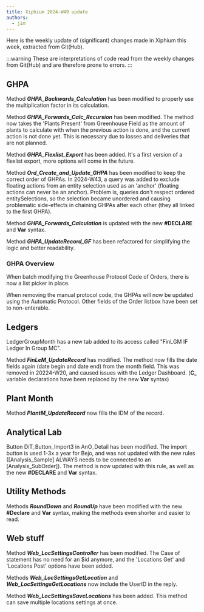 ```yaml
---
title: Xiphium 2024-W49 update
authors:
  - jim
---
```


Here is the weekly update of (significant) changes made in Xiphium this week, extracted from Git(Hub).

:::warning
These are interpretations of code read from the weekly changes from Git(Hub) and are therefore prone to errors.
:::

<!--truncate-->
## GHPA

Method ***GHPA_Backwards_Calculation*** has been modified to properly use the multiplication factor in its calculation.

Method ***GHPA_Forwards_Calc_Recursion*** has been modified. The method now takes the 'Plants Present' from Greenhouse Field as the amount of plants to calculate with when the previous action is done, and the current action is not done yet. This is necessary due to losses and deliveries that are not planned.

Method ***GHPA_Flexlist_Export*** has been added. It's a first version of a flexlist export, more options will come in the future.

Method ***Ord_Create_and_Update_GHPA*** has been modified to keep the correct order of GHPAs.  In 2024-W43, a query was added to exclude floating actions from an entity selection used as an 'anchor' (floating actions can never be an anchor). Problem is, queries don't respect ordered entitySelections, so the selection became unordered and causing problematic side-effects in chaining GHPAs after each other 
(they all linked to the first GHPA).

Method ***GHPA_Forwards_Calculation*** is updated with the new **#DECLARE** and **Var** syntax.

Method ***GHPA_UpdateRecord_GF*** has been refactored for simplifying the logic and better readability.

### GHPA Overview
When batch modifying the Greenhouse Protocol Code of Orders, there is now a list picker in place.

When removing the manual protocol code, the GHPAs will now be updated using the Automatic Protocol. Other fields of the Order listbox have been set to non-enterable.

## Ledgers
LedgerGroupMonth has a new tab added to its access called "FinLGM IF Ledger In Group MC".

Method ***FinLeM_UpdateRecord*** has modified. The method now fills the date fields again (date begin and date end) from the month field. This was removed in 20224-W20, and caused issues with the Ledger Dashboard. (**C_** variable declarations have been replaced by the new **Var** syntax)

## Plant Month
Method ***PlantM_UpdateRecord*** now fills the IDM of the record.

## Analytical Lab
Button DiT_Button_Import3 in AnO_Detail has been modified. The import button is used 1-3x a year for Bejo, and was not updated with the new rules ([Analysis_Sample] ALWAYS needs to be connected to an [Analysis_SubOrder]). The method is now updated with this rule, as well as the new **#DECLARE** and **Var** syntax.

## Utility Methods
Methods ***RoundDown*** and ***RoundUp*** have been modified with the new **#Declare** and **Var** syntax, making the methods even shorter and easier to read.

## Web stuff
Method ***Web_LocSettingsController*** has been modified. The Case of statement has no need for an $id anymore, and the 'Locations Get' and 'Locations Post' options have been added.

Methods ***Web_LocSettingsGetLocation*** and ***Web_LocSettingsGetLocations*** now include the UserID in the reply.

Method ***Web_LocSettingsSaveLocations*** has been added. This method can save multiple locations settings at once.
